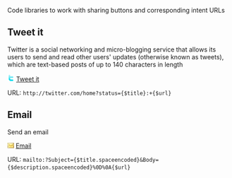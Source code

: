 Code libraries to work with sharing buttons and corresponding intent URLs


## Tweet it

Twitter is a social networking and micro-blogging service that allows its users to send and read other users' updates (otherwise known as tweets), which are text-based posts of up to 140 characters in length

![Twitter icon](https://raw.githubusercontent.com/sergeychernyshev/Sharing-Buttons/master/icons/twitter.gif) [Tweet it](http://twitter.com/home?status=Sharing+Buttons:+https://github.com/sergeychernyshev/Sharing-Buttons)

URL: `http://twitter.com/home?status={$title}:+{$url}`

## Email
Send an email

![Email icon](https://raw.githubusercontent.com/sergeychernyshev/Sharing-Buttons/master/icons/email.gif) [Email](mailto:?Subject=Sharing%20Buttons&Body=Code%20libraries%20to%20work%20with%20sharing%20buttons%0D%0Ahttps://github.com/sergeychernyshev/Sharing-Buttons)

URL: `mailto:?Subject={$title.spaceencoded}&Body={$description.spaceencoded}%0D%0A{$url}`
